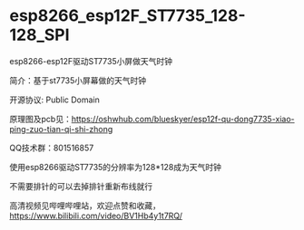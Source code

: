 # esp8266_esp12F_ST7735_128-128_SPI


esp8266-esp12F驱动ST7735小屏做天气时钟

简介：基于st7735小屏幕做的天气时钟

开源协议: Public Domain


原理图及pcb见：https://oshwhub.com/blueskyer/esp12f-qu-dong7735-xiao-ping-zuo-tian-qi-shi-zhong

QQ技术群：801516857

 

使用esp8266驱动ST7735的分辨率为128*128成为天气时钟

 

不需要排针的可以去掉排针重新布线就行



 

高清视频见哔哩哔哩站，欢迎点赞和收藏，https://www.bilibili.com/video/BV1Hb4y1t7RQ/

 
